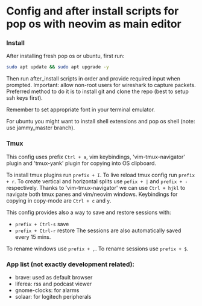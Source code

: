 # Config and after install scripts for pop os with neovim as main editor

### Install

After installing fresh pop os or ubuntu, first run:

```sh
sudo apt update && sudo apt upgrade -y
```

Then run after_install scripts in order and provide required input when prompted.
Important: allow non-root users for wireshark to capture packets.
Preferred method to do it is to install git and clone the repo (best to setup ssh keys first).

Remember to set appropriate font in your terminal emulator.

For ubuntu you might want to install shell extensions and pop os shell (note: use jammy_master branch).

### Tmux

This config uses prefix `Ctrl + a`, vim keybindings, 'vim-tmux-navigator' plugin and 'tmux-yank' plugin for copying into OS clipboard. 

To install tmux plugins run `prefix + I`.
To live reload tmux config run `prefix + r`.
To create vertical and horizontal splits use `pefix + |` and `prefix + -` respectively.
Thanks to 'vim-tmux-navigator' we can use `Ctrl + hjkl` to navigate both tmux panes and vim/neovim windows.
Keybindings for copying in copy-mode are `Ctrl + c` and `y`.

This config provides also a way to save and restore sessions with:
 - `prefix + Ctrl-s` save
 - `prefix + Ctrl-r` restore
The sessions are also automatically saved every 15 mins.

To rename windows use `prefix + ,`.
To rename sessions use `prefix + $`.

### App list (not exactly development related):

 - brave: used as default browser
 - liferea: rss and podcast viewer
 - gnome-clocks: for alarms
 - solaar: for logitech peripherals
